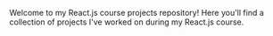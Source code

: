 Welcome to my React.js course projects repository! Here you'll find a collection of projects I've worked on during my React.js course.
